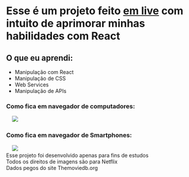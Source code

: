 
<h1> Esse é um projeto feito <a href="https://www.youtube.com/watch?v=tBweoUiMsDg">em live</a> com intuito de aprimorar minhas habilidades com React</h1>
<h2> O que eu aprendi: </h2>
<ul>
  <li>Manipulação com React</li>
  <li>Manipulação de CSS</li>
  <li>Web Services</li>
  <li>Manipulação de APIs</li>
</ul>
<h3> Como fica em navegador de computadores:</h3>
&nbsp &nbsp <img src="./imgs/pc.gif" />

<h3> Como fica em navegador de Smartphones:</h3>
&nbsp &nbsp <img src="./imgs/responsive.gif" />

<footer>
  Esse projeto foi desenvolvido apenas para fins de estudos<br/>
  Todos os direitos de imagens são para Netflix<br/>
  Dados pegos do site Themoviedb.org
</footer>
